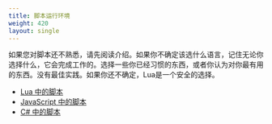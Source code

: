 ```yaml
---
title: 脚本运行环境
weight: 420
layout: single
---
```


如果您对脚本还不熟悉，请先阅读介绍。如果你不确定该选什么语言，记住无论你选择什么，它会完成工作的。选择一些你已经习惯的东西，或者你认为对你最有用的东西。没有最佳实践。如果你还不确定，Lua是一个安全的选择。

- [Lua 中的脚本](/docs/scripting-manual/runtimes/lua)
- [JavaScript 中的脚本](/docs/scripting-manual/runtimes/javascript)
- [C# 中的脚本](/docs/scripting-manual/runtimes/csharp)
